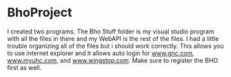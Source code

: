 # BhoProject

I created two programs. 
The Bho Stuff folder is my visual studio program with all the files in there and my WebAPI is the rest of the files.
I had a little trouble organizing all of the files but i should work correctly. This allows you to use internet explorer
and it allows auto login for www.gnc.com, www.myuhc.com, and www.wingstop.com. Make sure to register the BHO first as well.
